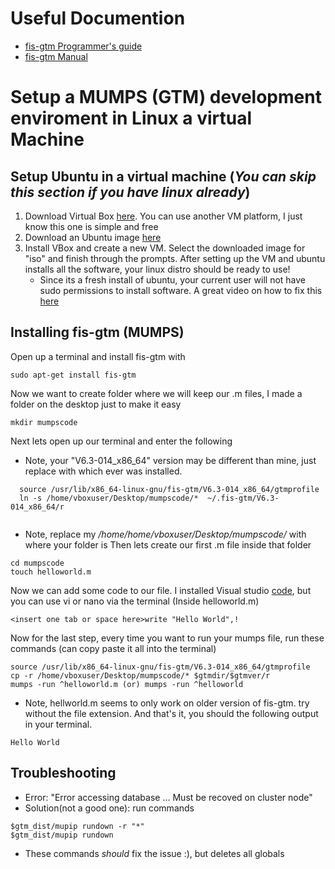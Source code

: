 # Useful Documention
- [fis-gtm Programmer's guide](http://tinco.pair.com/bhaskar/gtm/doc/books/pg/UNIX_manual/index.html)
- [fis-gtm Manual](http://www.mumps.cz/gtm/books/pg/UNIX_manual/webhelp/content/preface.html)
# Setup a MUMPS (GTM) development enviroment in Linux a virtual Machine

## Setup Ubuntu in a virtual machine (*You can skip this section if you have linux already*)
1. Download Virtual Box [here](https://www.virtualbox.org/wiki/Downloads). You can use another VM platform, I just know this one is simple and free
2. Download an Ubuntu image [here](https://ubuntu.com/download/desktop)
3. Install VBox and create a new VM. Select the downloaded image for "iso" and finish through the prompts.
   After setting up the VM and ubuntu installs all the software, your linux distro should be ready to use!
   - Since its a fresh install of ubuntu, your current user will not have sudo permissions to install software. A great video on how to fix this [here](https://www.youtube.com/watch?v=WBgkuGQkwzk)
   
## Installing fis-gtm (MUMPS)
  Open up a terminal and install fis-gtm with 
   ```
   sudo apt-get install fis-gtm
   ```
  Now we want to create folder where we will keep our .m files, I made a folder on the desktop just to make it easy
   ```
   mkdir mumpscode
   ```
   Next lets open up our terminal and enter the following
   - Note, your "V6.3-014_x86_64" version may be different than mine, just replace with which ever was installed.
   ```
     source /usr/lib/x86_64-linux-gnu/fis-gtm/V6.3-014_x86_64/gtmprofile
     ln -s /home/vboxuser/Desktop/mumpscode/*  ~/.fis-gtm/V6.3-014_x86_64/r
     
  ```
   - Note, replace my */home/home/vboxuser/Desktop/mumpscode/* with where your folder is
   Then lets create our first .m file inside that folder
   ```
   cd mumpscode
   touch helloworld.m
   ```
   Now we can add some code to our file. I installed Visual studio [code](https://code.visualstudio.com/download), but you can use vi or nano via the terminal
   (Inside helloworld.m)
   ```
   <insert one tab or space here>write "Hello World",!
   ```
  Now for the last step, every time you want to run your mumps file, run these commands (can copy paste it all into the terminal)
  ```
  source /usr/lib/x86_64-linux-gnu/fis-gtm/V6.3-014_x86_64/gtmprofile
  cp -r /home/vboxuser/Desktop/mumpscode/* $gtmdir/$gtmver/r
  mumps -run ^helloworld.m (or) mumps -run ^helloworld
  ```
  - Note, hellworld.m seems to only work on older version of fis-gtm. try without the file extension.
  And that's it, you should the following output in your terminal.
  ```
  Hello World
  ```
  
## Troubleshooting
  - Error: "Error accessing database ... Must be recoved on cluster node"
  - Solution(not a good one): run commands
  ```
  $gtm_dist/mupip rundown -r "*"
  $gtm_dist/mupip rundown
  ```
  - These commands *should* fix the issue :), but deletes all globals
